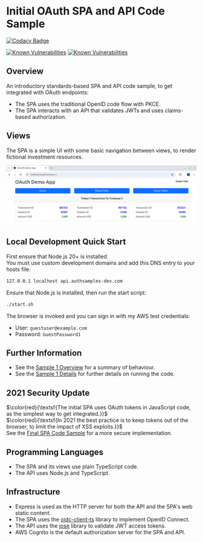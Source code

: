 # Initial OAuth SPA and API Code Sample

[![Codacy Badge](https://api.codacy.com/project/badge/Grade/607b9a2478bc4e0abbeaacde442e580f)](https://app.codacy.com/gh/gary-archer/oauth.websample1?utm_source=github.com&utm_medium=referral&utm_content=gary-archer/oauth.websample1&utm_campaign=Badge_Grade)

[![Known Vulnerabilities](https://snyk.io/test/github/gary-archer/oauth.websample1/badge.svg?targetFile=spa/package.json)](https://snyk.io/test/github/gary-archer/oauth.websample1?targetFile=spa/package.json)
[![Known Vulnerabilities](https://snyk.io/test/github/gary-archer/oauth.websample1/badge.svg?targetFile=api/package.json)](https://snyk.io/test/github/gary-archer/oauth.websample1?targetFile=api/package.json)

## Overview

An introductory standards-based SPA and API code sample, to get integrated with OAuth endpoints:

- The SPA uses the traditional OpenID code flow with PKCE.
- The SPA interacts with an API that validates JWTs and uses claims-based authorization.

## Views

The SPA is a simple UI with some basic navigation between views, to render fictional investment resources.

![SPA Views](./images/views.png)

## Local Development Quick Start

First ensure that Node.js 20+ is installed.\
You must use custom development domains and add this DNS entry to your hosts file:

```bash
127.0.0.1 localhost api.authsamples-dev.com
```

Ensure that Node.js is installed, then run the start script:

```bash
./start.sh
```

The browser is invoked and you can sign in with my AWS test credentials:

- User: `guestuser@example.com`
- Password: `GuestPassword1`

## Further Information

* See the [Sample 1 Overview](https://apisandclients.com/posts/basicspa-overview) for a summary of behaviour.
* See the [Sample 1 Details](https://apisandclients.com/posts/basicspa-execution) for further details on running the code.

## 2021 Security Update

$\color{red}{\textsf{The initial SPA uses OAuth tokens in JavaScript code, as the simplest way to get integrated.}}$\
$\color{red}{\textsf{In 2021 the best practice is to keep tokens out of the browser, to limit the impact of XSS exploits.}}$\
See the [Final SPA Code Sample](https://github.com/gary-archer/oauth.websample.final) for a more secure implementation.

## Programming Languages

* The SPA and its views use plain TypeScript code.
* The API uses Node.js and TypeScript.

## Infrastructure

* Express is used as the HTTP server for both the API and the SPA's web static content.
* The SPA uses the [oidc-client-ts](https://github.com/authts/oidc-client-ts) library to implement OpenID Connect.
* The API uses the [jose](https://github.com/panva/jose) library to validate JWT access tokens.
* AWS Cognito is the default authorization server for the SPA and API.
